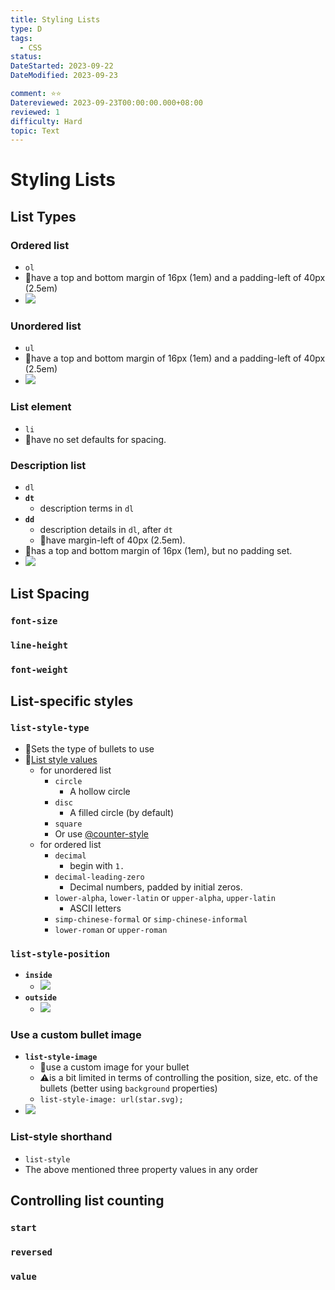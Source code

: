 ```yaml
---
title: Styling Lists
type: D
tags:
  - CSS
status:
DateStarted: 2023-09-22
DateModified: 2023-09-23

comment: ⭐⭐
Datereviewed: 2023-09-23T00:00:00.000+08:00
reviewed: 1
difficulty: Hard
topic: Text
---
```


# Styling Lists

## List Types

### **Ordered list**

- `ol`
- 📌have a top and bottom margin of 16px (1em) and a padding-left of 40px (2.5em)
- ![](https://cdn.jsdelivr.net/gh/jenniferwonder/bimg/web-design/Paste-image-1695359623245image.png)

### **Unordered list**

- `ul`
- 📌have a top and bottom margin of 16px (1em) and a padding-left of 40px (2.5em)
- ![](https://cdn.jsdelivr.net/gh/jenniferwonder/bimg/web-design/Paste-image-1695359559748image.png)

### **List element**

- `li`
- 📌have no set defaults for spacing.

### **Description list**

- `dl`
- **`dt`**
  - description terms in `dl`
- **`dd`**
  - description details in `dl`, after `dt`
  - 📌have margin-left of 40px (2.5em).
- 📌has a top and bottom margin of 16px (1em), but no padding set.
- ![](https://cdn.jsdelivr.net/gh/jenniferwonder/bimg/web-design/Paste-image-1695359663654image.png)

## List Spacing

### `font-size`

### `line-height`

### `font-weight`

## List-specific styles

### **`list-style-type`**

- 📌Sets the type of bullets to use
- 📌[List style values](https://developer.mozilla.org/en-US/docs/Web/CSS/list-style-type)
  - for unordered list
    - `circle`
      - A hollow circle
    - `disc`
      - A filled circle (by default)
    - `square`
    - Or use [@counter-style](https://developer.mozilla.org/en-US/docs/Web/CSS/@counter-style)
  - for ordered list
    - `decimal`
      - begin with `1.`
    - `decimal-leading-zero`
      - Decimal numbers, padded by initial zeros.
    - `lower-alpha`, `lower-latin` or `upper-alpha`, `upper-latin`
      - ASCII letters
    - `simp-chinese-formal` or `simp-chinese-informal`
    - `lower-roman` or `upper-roman`

### **`list-style-position`**

- **`inside`**
  - ![](https://cdn.jsdelivr.net/gh/jenniferwonder/bimg/web-design/Paste-image-1695361307475image.png)
- **`outside`**
  - ![](https://cdn.jsdelivr.net/gh/jenniferwonder/bimg/web-design/Paste-image-1695361275290image.png)

### Use a custom bullet image

- **`list-style-image`**
  - 📌use a custom image for your bullet
  - ⚠️is a bit limited in terms of controlling the position, size, etc. of the bullets (better using `background` properties)
  - `list-style-image: url(star.svg);`
- ![](https://cdn.jsdelivr.net/gh/jenniferwonder/bimg/web-design/Paste-image-1695361727361image.png)

### List-style shorthand

- `list-style`
- The above mentioned three property values in any order

## Controlling list counting

### `start`

### `reversed`

### `value`
